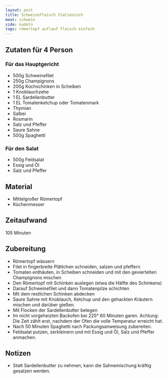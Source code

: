 ```yaml
---
layout: post
title: Schweinefleisch Italienisch
meat: schwein
side: nudeln
tags: römertopf auflauf fleisch einfach
---
```

## Zutaten für 4 Person
### Für das Hauptgericht
* 500g Schweinefilet
* 250g Champignons
* 200g Kochschinken in Scheiben
* 1 Knoblauchzehe
* 1 EL Sardellenbutter
* 1 EL Tomatenketchup oder Tomatenmark
* Thymian
* Salbei
* Rosmarin
* Salz und Pfeffer
* Saure Sahne
* 500g Spaghetti

### Für den Salat
* 500g Feldsalat
* Essig und Öl
* Salz und Pfeffer

## Material
* Mittelgroßer Römertopf
* Küchenmesser

## Zeitaufwand
105 Minuten

## Zubereitung
* Römertopf wässern
* Filet in fingerbreite Plättchen schneiden, salzen und pfeffern
* Tomaten enthäuten, in Scheiben schneiden und mit den geviertelten Champignons mischen
* Den Römertopf mit Schinken auslegen (etwa die Hälfte des Schinkens)
* Darauf Schweinefilet und dann Tomatenpilze schichten
* Mit dem restlichen Schinken abdecken
* Saure Sahne mit Knoblauch, Ketchup und den gehackten Kräutern mischen und darüber gießen.
* Mit Flocken der Sardellenbutter belegen
* Im nicht vorgeheizten Backofen bei 225° 60 Minuten garen. Achtung: Die Zeit zählt erst, nachdem der Ofen die volle Temperatur erreicht hat.
* Nach 50 Minuten Spaghetti nach Packungsanweisung zubereiten.
* Feldsalat putzen, zerkleinern und mit Essig und Öl, Salz und Pfeffer anmachen.


## Notizen
* Statt Sardellenbutter zu nehmen, kann die Sahnemischung kräftig gesalzen werden.
